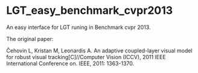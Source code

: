 # LGT_easy_benchmark_cvpr2013
An easy interface for LGT runing in Benchmark cvpr 2013.

The original paper:

Čehovin L, Kristan M, Leonardis A. An adaptive coupled-layer visual model for robust visual tracking[C]//Computer Vision (ICCV), 2011 IEEE International Conference on. IEEE, 2011: 1363-1370.


